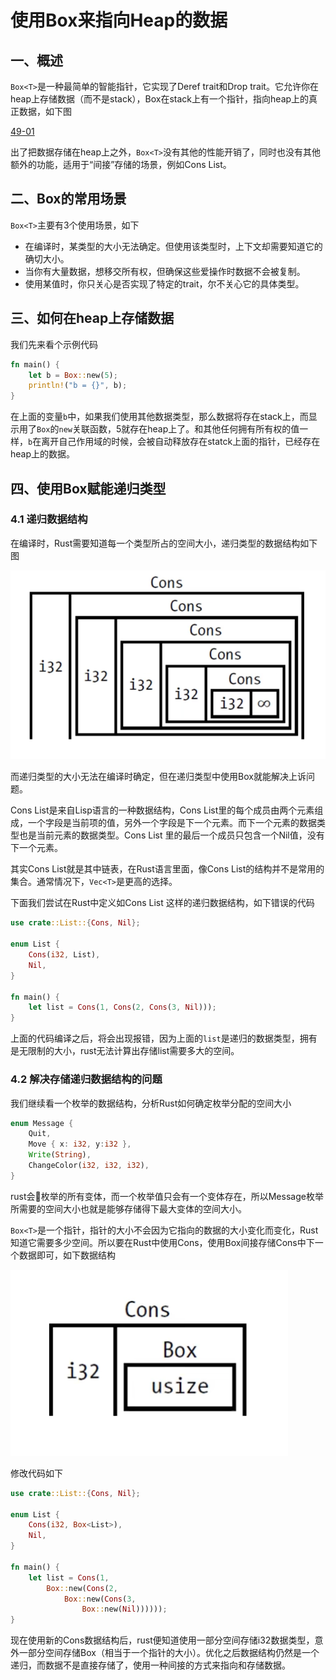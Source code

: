 # 使用Box来指向Heap的数据

## 一、概述

`Box<T>`是一种最简单的智能指针，它实现了Deref trait和Drop trait。它允许你在heap上存储数据（而不是stack），Box在stack上有一个指针，指向heap上的真正数据，如下图

[49-01](./img/49-01.png)

出了把数据存储在heap上之外，`Box<T>`没有其他的性能开销了，同时也没有其他额外的功能，适用于“间接”存储的场景，例如Cons List。

## 二、Box<T>的常用场景

`Box<T>`主要有3个使用场景，如下

- 在编译时，某类型的大小无法确定。但使用该类型时，上下文却需要知道它的确切大小。
- 当你有大量数据，想移交所有权，但确保这些爱操作时数据不会被复制。
- 使用某值时，你只关心是否实现了特定的trait，尔不关心它的具体类型。

## 三、如何在heap上存储数据

我们先来看个示例代码

```rust
fn main() {
    let b = Box::new(5);
    println!("b = {}", b);
}
```

在上面的变量`b`中，如果我们使用其他数据类型，那么数据将存在stack上，而显示用了`Box`的`new`关联函数，5就存在heap上了。和其他任何拥有所有权的值一样，`b`在离开自己作用域的时候，会被自动释放存在statck上面的指针，已经存在heap上的数据。

## 四、使用Box赋能递归类型

### 4.1 递归数据结构

在编译时，Rust需要知道每一个类型所占的空间大小，递归类型的数据结构如下图

![49-01](./img/49-02.png)

而递归类型的大小无法在编译时确定，但在递归类型中使用Box就能解决上诉问题。

Cons List是来自Lisp语言的一种数据结构，Cons List里的每个成员由两个元素组成，一个字段是当前项的值，另外一个字段是下一个元素。而下一个元素的数据类型也是当前元素的数据类型。Cons List 里的最后一个成员只包含一个Nil值，没有下一个元素。

其实Cons List就是其中链表，在Rust语言里面，像Cons List的结构并不是常用的集合。通常情况下，`Vec<T>`是更高的选择。

下面我们尝试在Rust中定义如Cons List 这样的递归数据结构，如下错误的代码

```rust
use crate::List::{Cons, Nil};

enum List {
    Cons(i32, List),
    Nil,
}

fn main() {
    let list = Cons(1, Cons(2, Cons(3, Nil)));
}
```

上面的代码编译之后，将会出现报错，因为上面的`list`是递归的数据类型，拥有是无限制的大小，rust无法计算出存储list需要多大的空间。

### 4.2 解决存储递归数据结构的问题

我们继续看一个枚举的数据结构，分析Rust如何确定枚举分配的空间大小

```rust
enum Message {
    Quit,
    Move { x: i32, y:i32 },
    Write(String),
    ChangeColor(i32, i32, i32),
}
```

rust会🏪枚举的所有变体，而一个枚举值只会有一个变体存在，所以Message枚举所需要的空间大小也就是能够存储得下最大变体的空间大小。

`Box<T>`是一个指针，指针的大小不会因为它指向的数据的大小变化而变化，Rust知道它需要多少空间。所以要在Rust中使用Cons，使用Box间接存储Cons中下一个数据即可，如下数据结构

![49-03](./img/49-03.png)

修改代码如下

```rust
use crate::List::{Cons, Nil};

enum List {
    Cons(i32, Box<List>),
    Nil,
}

fn main() {
    let list = Cons(1, 
        Box::new(Cons(2,
            Box::new(Cons(3,
                Box::new(Nil))))));
}
```

现在使用新的Cons数据结构后，rust便知道使用一部分空间存储i32数据类型，意外一部分空间存储Box（相当于一个指针的大小）。优化之后数据结构仍然是一个递归，而数据不是直接存储了，使用一种间接的方式来指向和存储数据。
